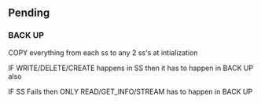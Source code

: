##  Pending

### BACK UP

COPY everything from each ss to any 2 ss's at intialization

IF WRITE/DELETE/CREATE happens in SS then it has to happen in BACK UP also

IF SS Fails then ONLY READ/GET_INFO/STREAM has to happen in BACK UP
